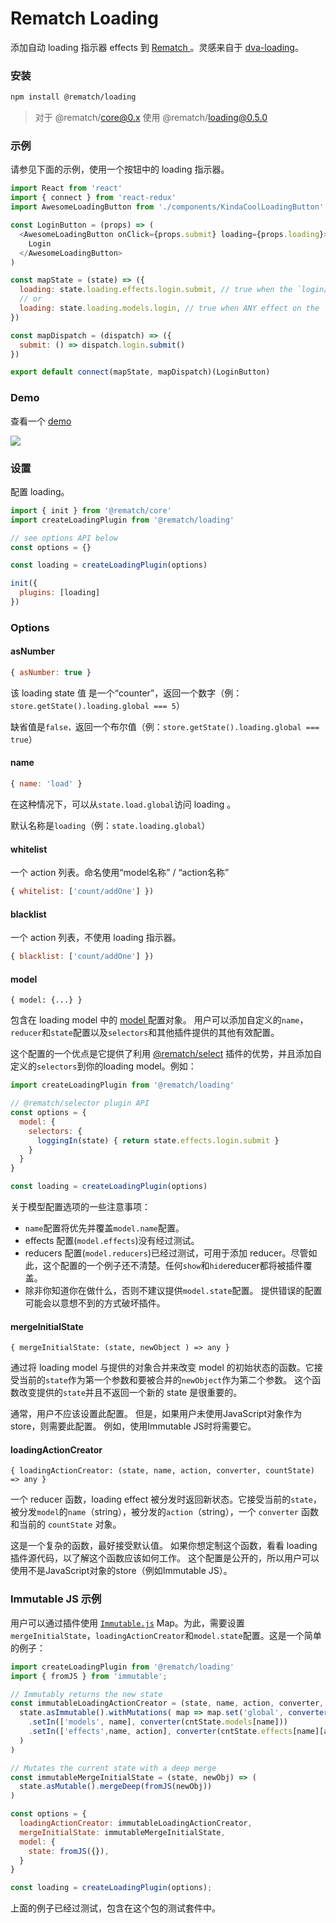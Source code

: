 # Rematch Loading

添加自动 loading 指示器 effects 到 [Rematch ](https://github.com/rematch/rematch)。灵感来自于 [dva-loading](https://github.com/dvajs/dva-loading)。

### 安装

```bash
npm install @rematch/loading
```

> 对于 @rematch/core@0.x 使用 @rematch/loading@0.5.0

### 示例

请参见下面的示例，使用一个按钮中的 loading 指示器。

```javascript
import React from 'react'
import { connect } from 'react-redux'
import AwesomeLoadingButton from './components/KindaCoolLoadingButton'

const LoginButton = (props) => (
  <AwesomeLoadingButton onClick={props.submit} loading={props.loading}>
    Login
  </AwesomeLoadingButton>
)

const mapState = (state) => ({
  loading: state.loading.effects.login.submit, // true when the `login/submit` effect is running
  // or
  loading: state.loading.models.login, // true when ANY effect on the `login` model is running
})

const mapDispatch = (dispatch) => ({
  submit: () => dispatch.login.submit()
})

export default connect(mapState, mapDispatch)(LoginButton)
```

### Demo

查看一个 [demo](https://github.com/rematch/rematch/tree/master/plugins/loading/examples/react-loading-example)

![](../../../media/icon.svg)

### 设置

配置 loading。

```javascript
import { init } from '@rematch/core'
import createLoadingPlugin from '@rematch/loading'

// see options API below
const options = {}

const loading = createLoadingPlugin(options)

init({
  plugins: [loading]
})
```

### Options

#### asNumber

```javascript
{ asNumber: true }
```

该 loading state 值 是一个“counter”，返回一个数字（例：`store.getState().loading.global === 5`）

缺省值是`false，`返回一个布尔值（例：`store.getState().loading.global === true`）

#### name

```javascript
{ name: 'load' }
```

在这种情况下，可以从`state.load.global`访问 loading 。

默认名称是`loading`（例：`state.loading.global`）

#### whitelist

一个 action 列表。命名使用“model名称” / “action名称”

```javascript
{ whitelist: ['count/addOne'] })
```

#### blacklist

一个 action 列表，不使用 loading  指示器。

```javascript
{ blacklist: ['count/addOne'] })
```

#### model

`{ model: {...} }`

包含在 loading model 中的 [model ](https://github.com/rematch/rematch/blob/master/docs/api.md#model)配置对象。 用户可以添加自定义的`name`，`reducer`和`state`配置以及`selectors`和其他插件提供的其他有效配置。

这个配置的一个优点是它提供了利用 [@rematch/select](https://github.com/rematch/rematch/blob/master/plugins/select/README.md) 插件的优势，并且添加自定义的`selectors`到你的loading model。例如：

```javascript
import createLoadingPlugin from '@rematch/loading'

// @rematch/selector plugin API
const options = {
  model: {
    selectors: {
      loggingIn(state) { return state.effects.login.submit }
    }
  }
}

const loading = createLoadingPlugin(options)
```

关于模型配置选项的一些注意事项：

* `name`配置将优先并覆盖`model.name`配置。
*  effects 配置\(`model.effects`\)没有经过测试。
*  reducers 配置\(`model.reducers`\)已经过测试，可用于添加 reducer。尽管如此，这个配置的一个例子还不清楚。任何`show`和`hide`reducer都将被插件覆盖。
* 除非你知道你在做什么，否则不建议提供`model.state`配置。 提供错误的配置可能会以意想不到的方式破坏插件。

#### mergeInitialState

`{ mergeInitialState: (state, newObject ) => any }`

通过将 loading model 与提供的对象合并来改变 model 的初始状态的函数。它接受当前的`state`作为第一个参数和要被合并的`newObject`作为第二个参数。 这个函数改变提供的`state`并且不返回一个新的 state 是很重要的。

通常，用户不应该设置此配置。 但是，如果用户未使用JavaScript对象作为store，则需要此配置。 例如，使用Immutable JS时将需要它。

#### loadingActionCreator

`{ loadingActionCreator: (state, name, action, converter, countState) => any }`

一个 reducer 函数，loading effect 被分发时返回新状态。它接受当前的`state`，被分发`model`的`name`（string），被分发的`action`（string），一个 `converter` 函数和当前的 `countState` 对象。

这是一个复杂的函数，最好接受默认值。 如果你想定制这个函数，看看 loading 插件源代码，以了解这个函数应该如何工作。 这个配置是公开的，所以用户可以使用不是JavaScript对象的store（例如Immutable JS）。

### Immutable JS 示例

用户可以通过插件使用 [`Immutable.js`](https://facebook.github.io/immutable-js/) Map。为此，需要设置 `mergeInitialState`，`loadingActionCreator`和`model.state`配置。这是一个简单的例子：

```javascript
import createLoadingPlugin from '@rematch/loading'
import { fromJS } from 'immutable';

// Immutably returns the new state
const immutableLoadingActionCreator = (state, name, action, converter, cntState) => (
  state.asImmutable().withMutations( map => map.set('global', converter(cntState.global))
    .setIn(['models', name], converter(cntState.models[name]))
    .setIn(['effects',name, action], converter(cntState.effects[name][action]))
  )
)

// Mutates the current state with a deep merge
const immutableMergeInitialState = (state, newObj) => (
  state.asMutable().mergeDeep(fromJS(newObj))
)

const options = {
  loadingActionCreator: immutableLoadingActionCreator,
  mergeInitialState: immutableMergeInitialState,
  model: {
    state: fromJS({}),
  }
}

const loading = createLoadingPlugin(options);
```

上面的例子已经过测试，包含在这个包的测试套件中。

